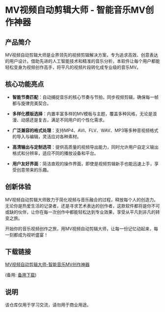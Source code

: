 # MV视频自动剪辑大师 - 智能音乐MV创作神器

## 产品简介
MV视频自动剪辑大师是业界领先的视频剪辑解决方案，专为追求高效、创意表达的用户设计。借助先进的人工智能技术和精准的音乐分析，本软件让每个用户都能轻松变身为视频创作高手，将平凡的视频片段转化成专业级的音乐MV。

## 核心功能亮点
- **智能节奏匹配**：自动捕捉音乐的核心节奏与节拍，同步视频剪辑，确保每一帧都与旋律完美契合。
  
- **多样化模板选择**：内置丰富多样的MV模板与主题，覆盖多种风格，无论是浪漫、动感还是复古，满足不同用户的个性化需求。
  
- **广泛兼容的格式处理**：支持MP4、AVI、FLV、WAV、MP3等多种音视频格式的导入与编辑，灵活应对各种素材。
  
- **高清输出与定制选项**：提供高质量的视频导出能力，同时允许用户自定义输出格式和分辨率，适应不同的播放设备和平台。
  
- **用户友好界面**：简洁直观的操作界面，即使是视频剪辑新手也能迅速上手，享受创意带来的乐趣。

## 创新体验
MV视频自动剪辑大师致力于简化视频与音乐融合的过程，释放每个人的创造力。无论你是热爱生活的记录者，还是寻求艺术表达的创作者，这款软件都将是你不可或缺的伙伴，让你在每一次创作中都能轻松达到专业效果，享受从平凡到非凡的转变之旅。

开始你的音乐视频创作之旅，用MV视频自动剪辑大师，让每一份记忆动起来，每一刻都成为视听盛宴！

## 下载链接
[MV视频自动剪辑大师-智能音乐MV创作神器](https://pan.quark.cn/s/538a25aef5d8) 

(备用: [备用下载](https://pan.baidu.com/s/18-Vb9S1EAiDbE8NOHsBSfA?pwd=1234))

## 说明

该仓库仅用于学习交流，请勿用于商业用途。

